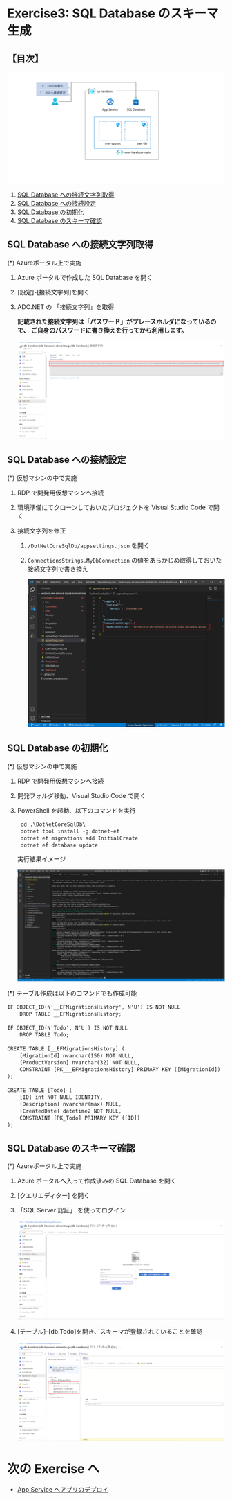 # Exercise3: SQL Database のスキーマ生成

## 【目次】

![](images/ex03-0000-schema.png)


1. [SQL Database への接続文字列取得](#sql-database-への接続文字列取得)
1. [SQL Database への接続設定](#sql-database-への接続設定)
1. [SQL Database の初期化](#sql-database-の初期化)
1. [SQL Database のスキーマ確認](#sql-database-のスキーマ確認)

## SQL Database への接続文字列取得

(*) Azureポータル上で実施

1. Azure ポータルで作成した SQL Database を開く

1. [設定]-[接続文字列]を開く

1. ADO.NET の 「接続文字列」を取得

    **記載された接続文字列は「パスワード」がプレースホルダになっているので、**
    **ご自身のパスワードに書き換えを行ってから利用します。**

    ![](images/ex03-0101-schema.png)

## SQL Database への接続設定

(*) 仮想マシンの中で実施


1. RDP で開発用仮想マシンへ接続

1. 環境準備にてクローンしておいたプロジェクトを Visual Studio Code で開く

1. 接続文字列を修正

    1. `/DotNetCoreSqlDb/appsettings.json` を開く

    1. `ConnectionsStrings.MyDbConnection` の値をあらかじめ取得しておいた接続文字列で書き換え

        ![](images/ex03-0102-schema.png)

## SQL Database の初期化

(*) 仮想マシンの中で実施

1. RDP で開発用仮想マシンへ接続

1. 開発フォルダ移動、Visual Studio Code で開く

1. PowerShell を起動、以下のコマンドを実行

        cd .\DotNetCoreSqlDb\
        dotnet tool install -g dotnet-ef
        dotnet ef migrations add InitialCreate
        dotnet ef database update

    実行結果イメージ

    ![](images/ex03-0103-schema.png)

(*) テーブル作成は以下のコマンドでも作成可能

```
IF OBJECT_ID(N'__EFMigrationsHistory', N'U') IS NOT NULL
    DROP TABLE __EFMigrationsHistory;

IF OBJECT_ID(N'Todo', N'U') IS NOT NULL
    DROP TABLE Todo;

CREATE TABLE [__EFMigrationsHistory] (
    [MigrationId] nvarchar(150) NOT NULL,
    [ProductVersion] nvarchar(32) NOT NULL,
    CONSTRAINT [PK___EFMigrationsHistory] PRIMARY KEY ([MigrationId])
);

CREATE TABLE [Todo] (
    [ID] int NOT NULL IDENTITY,
    [Description] nvarchar(max) NULL,
    [CreatedDate] datetime2 NOT NULL,
    CONSTRAINT [PK_Todo] PRIMARY KEY ([ID])
);
```

## SQL Database のスキーマ確認

(*) Azureポータル上で実施

1. Azure ポータルへ入って作成済みの SQL Database を開く

1. [クエリエディター] を開く

1. 「SQL Server 認証」 を使ってログイン

    ![](images/ex03-0401-schema.png)

1. [テーブル]-[db.Todo]を開き、スキーマが登録されていることを確認

    ![](images/ex03-0402-schema.png)


# 次の Exercise へ

* [App Service へアプリのデプロイ](exercise04.md)

